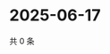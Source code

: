 # 2025-06-17

共 0 条

<!-- BEGIN ZHIHUVIDEO -->
<!-- 最后更新时间 Tue Jun 17 2025 22:12:16 GMT+0800 (China Standard Time) -->

<!-- END ZHIHUVIDEO -->
